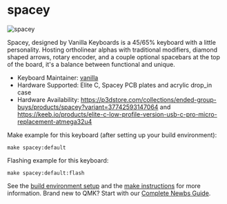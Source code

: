 # spacey

![spacey](https://i.imgur.com/Dzon2hbh.jpeg)

Spacey, designed by Vanilla Keyboards is a 45/65% keyboard with a little personality. Hosting ortholinear alphas with traditional modifiers, diamond shaped arrows, rotary encoder, and a couple optional spacebars at the top of the board, it's a balance between functional and unique.

* Keyboard Maintainer: [vanilla](https://github.com/vanillakeyboards)
* Hardware Supported: Elite C, Spacey PCB plates and acrylic drop_in case
* Hardware Availability: https://p3dstore.com/collections/ended-group-buys/products/spacey?variant=37742593147064 and https://keeb.io/products/elite-c-low-profile-version-usb-c-pro-micro-replacement-atmega32u4

Make example for this keyboard (after setting up your build environment):

    make spacey:default

Flashing example for this keyboard:

    make spacey:default:flash

See the [build environment setup](https://docs.qmk.fm/#/getting_started_build_tools) and the [make instructions](https://docs.qmk.fm/#/getting_started_make_guide) for more information. Brand new to QMK? Start with our [Complete Newbs Guide](https://docs.qmk.fm/#/newbs).
